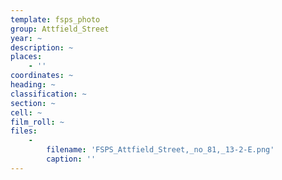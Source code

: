 ```yaml
---
template: fsps_photo
group: Attfield_Street
year: ~
description: ~
places:
    - ''
coordinates: ~
heading: ~
classification: ~
section: ~
cell: ~
film_roll: ~
files:
    -
        filename: 'FSPS_Attfield_Street,_no_81,_13-2-E.png'
        caption: ''
---
```


